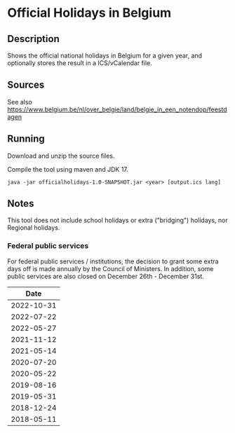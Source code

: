 # Official Holidays in Belgium

## Description

Shows the official national holidays in Belgium for a given year, and optionally stores the result in a ICS/vCalendar file.

## Sources

See also https://www.belgium.be/nl/over_belgie/land/belgie_in_een_notendop/feestdagen

## Running

Download and unzip the source files.

Compile the tool using maven and JDK 17.

``` java -jar officialholidays-1.0-SNAPSHOT.jar <year> [output.ics lang] ```

## Notes

This tool does not include school holidays or extra ("bridging") holidays, nor Regional holidays.

### Federal public services

For federal public services / institutions, the decision to grant some extra days off is made annually by the Council of Ministers.
In addition, some public services are also closed on December 26th - December 31st.

| Date |
|-----|
|2022-10-31|
|2022-07-22|
|2022-05-27|
|2021-11-12|
|2021-05-14|
|2020-07-20|
|2020-05-22|
|2019-08-16|
|2019-05-31|
|2018-12-24|
|2018-05-11|

